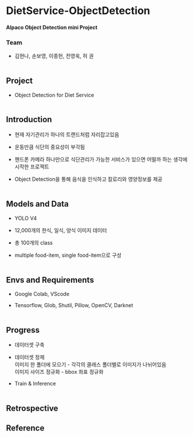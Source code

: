 # DietService-ObjectDetection
#### Alpaco Object Detection mini Project
### Team
* 김현나, 손보영, 이종헌, 전영욱, 허 권
<br><br>
## Project
* Object Detection for Diet Service
<br><br>
## Introduction
* 현재 자기관리가 하나의 트랜드처럼 자리잡고있음

* 운동만큼 식단의 중요성이 부각됨

* 핸드폰 카메라 하나만으로 식단관리가 가능한 서비스가 있으면 어떨까 하는 생각에 시작한 프로젝트

* Object Detection을 통해 음식을 인식하고 칼로리와 영양정보를 제공
<br><br>
## Models and Data
* YOLO V4

* 12,000개의 한식, 일식, 양식 이미지 데이터

* 총 100개의 class

* multiple food-item, single food-item으로 구성
<br><br>
## Envs and Requirements
* Google Colab, VScode

* Tensorflow, Glob, Shutil, Pillow, OpenCV, Darknet
<br><br>
## Progress
* 데이터셋 구축

* 데이터셋 정제   
이미지 한 폴더에 모으기 - 각각의 클래스 폴더별로 이미지가 나뉘어있음   
이미지 사이즈 정규화 - bbox 좌표 정규화   

* Train & Inference
<br><br>
## Retrospective
## Reference
